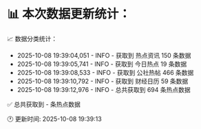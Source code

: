 📊 本次数据更新统计：
==========================

📈 数据分类统计：
- 2025-10-08 19:39:04,051 - INFO - 获取到 热点资讯 150 条数据
- 2025-10-08 19:39:05,741 - INFO - 获取到 今日热点 19 条数据
- 2025-10-08 19:39:08,533 - INFO - 获取到 公社热帖 466 条数据
- 2025-10-08 19:39:10,792 - INFO - 获取到 财经日历 59 条数据
- 2025-10-08 19:39:12,976 - INFO - 总共获取到 694 条热点数据

✅ 总共获取到 - 条热点数据

🕐 更新时间: 2025-10-08 19:39:13
